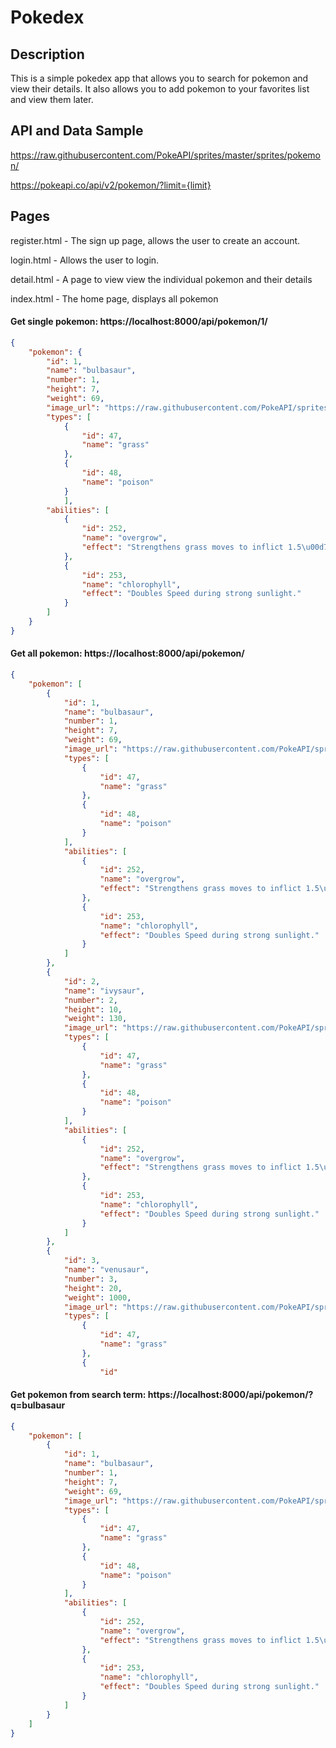 
# Pokedex


## Description

This is a simple pokedex app that allows you to search for pokemon and view their details. It also allows you to add pokemon to your favorites list and view them later.

## API and Data Sample
https://raw.githubusercontent.com/PokeAPI/sprites/master/sprites/pokemon/

https://pokeapi.co/api/v2/pokemon/?limit={limit}

## Pages 

register.html - The sign up page, allows the user to create an account.

login.html - Allows the user to login.

detail.html - A page to view view the individual pokemon and their details

index.html - The home page, displays all pokemon






#### Get single pokemon: https://localhost:8000/api/pokemon/1/

```json
{
    "pokemon": {
        "id": 1,
        "name": "bulbasaur",
        "number": 1,
        "height": 7,
        "weight": 69,
        "image_url": "https://raw.githubusercontent.com/PokeAPI/sprites/master/sprites/pokemon/1.png",
        "types": [
            {
                "id": 47,
                "name": "grass"
            },
            {
                "id": 48,
                "name": "poison"
            }
            ], 
        "abilities": [
            {
                "id": 252,
                "name": "overgrow",
                "effect": "Strengthens grass moves to inflict 1.5\u00d7 damage at 1/3 max HP or less."
            },
            {
                "id": 253,
                "name": "chlorophyll",
                "effect": "Doubles Speed during strong sunlight."
            }
        ]
    }
}
```

#### Get all pokemon: https://localhost:8000/api/pokemon/

```json
{
    "pokemon": [
        {
            "id": 1,
            "name": "bulbasaur",
            "number": 1,
            "height": 7,
            "weight": 69,
            "image_url": "https://raw.githubusercontent.com/PokeAPI/sprites/master/sprites/pokemon/1.png",
            "types": [
                {
                    "id": 47,
                    "name": "grass"
                },
                {
                    "id": 48,
                    "name": "poison"
                }
            ],
            "abilities": [
                {
                    "id": 252,
                    "name": "overgrow",
                    "effect": "Strengthens grass moves to inflict 1.5\u00d7 damage at 1/3 max HP or less."
                },
                {
                    "id": 253,
                    "name": "chlorophyll",
                    "effect": "Doubles Speed during strong sunlight."
                }
            ]
        },
        {
            "id": 2,
            "name": "ivysaur",
            "number": 2,
            "height": 10,
            "weight": 130,
            "image_url": "https://raw.githubusercontent.com/PokeAPI/sprites/master/sprites/pokemon/2.png",
            "types": [
                {
                    "id": 47,
                    "name": "grass"
                },
                {
                    "id": 48,
                    "name": "poison"
                }
            ],
            "abilities": [
                {
                    "id": 252,
                    "name": "overgrow",
                    "effect": "Strengthens grass moves to inflict 1.5\u00d7 damage at 1/3 max HP or less."
                },
                {
                    "id": 253,
                    "name": "chlorophyll",
                    "effect": "Doubles Speed during strong sunlight."
                }
            ]
        },
        {
            "id": 3,
            "name": "venusaur",
            "number": 3,
            "height": 20,
            "weight": 1000,
            "image_url": "https://raw.githubusercontent.com/PokeAPI/sprites/master/sprites/pokemon/3.png",
            "types": [
                {
                    "id": 47,
                    "name": "grass"
                },
                {
                    "id"
```

#### Get pokemon from search term: https://localhost:8000/api/pokemon/?q=bulbasaur

```json
{
    "pokemon": [
        {
            "id": 1,
            "name": "bulbasaur",
            "number": 1,
            "height": 7,
            "weight": 69,
            "image_url": "https://raw.githubusercontent.com/PokeAPI/sprites/master/sprites/pokemon/1.png",
            "types": [
                {
                    "id": 47,
                    "name": "grass"
                },
                {
                    "id": 48,
                    "name": "poison"
                }
            ],
            "abilities": [
                {
                    "id": 252,
                    "name": "overgrow",
                    "effect": "Strengthens grass moves to inflict 1.5\u00d7 damage at 1/3 max HP or less."
                },
                {
                    "id": 253,
                    "name": "chlorophyll",
                    "effect": "Doubles Speed during strong sunlight."
                }
            ]
        }
    ]
}
```